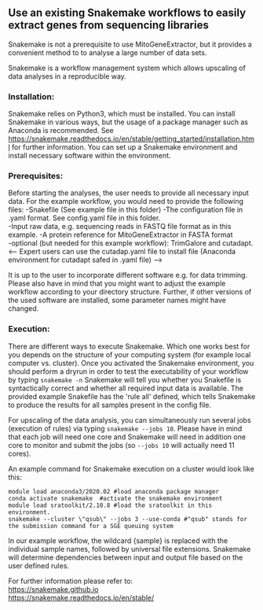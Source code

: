## Use an existing Snakemake workflows to easily extract genes from sequencing libraries

Snakemake is not a prerequisite to use MitoGeneExtractor, but it provides a convenient method to to analyse a large number of data sets.

Snakemake is a workflow management system which allows upscaling of data analyses in a reproducible way. 

### Installation:
Snakemake relies on Python3, which must be installed. You can install Snakemake in various ways, but the usage of a package manager such as Anaconda is recommended. 
See https://snakemake.readthedocs.io/en/stable/getting_started/installation.html for further information. You can set up a Snakemake environment and install necessary software within the environment.

### Prerequisites:
Before starting the analyses, the user needs to provide all necessary input data. For the example workflow, you would need to provide the following files:
-Snakefile (See example file in this folder)
-The configuration file in .yaml format. See config.yaml file in this folder.  
-Input raw data, e.g. sequencing reads in FASTQ file format as in this example. 
-A protein reference for MitoGeneExtractor in FASTA format  
-optional (but needed for this example workflow): TrimGalore and cutadapt. 
<-- Expert users can use the cutadap.yaml file to install  file (Anaconda environment for cutadapt safed in .yaml file)  -->


It is up to the user to incorporate different software e.g. for data trimming. Please also have in mind that you might want to adjust the example workflow according to your directory structure. Further, if other versions of the used software are installed, some parameter names might have changed.

### Execution:
There are different ways to execute Snakemake. Which one works best for you depends on the structure of your computing system (for example local computer vs. cluster).
Once you activated the Snakemake environment, you should perform a dryrun in order to test the executability of your workflow by typing ```snakemake -n```
Snakemake will tell you whether you Snakefile is syntactically correct and whether all required input data is available. The provided example Snakefile has the 'rule all' defined, which tells Snakemake to produce the results for all samples present in the config file.

For upscaling of the data analysis, you can simultaneously run several jobs (execution of rules) via typing ```snakemake --jobs 10```. Please have in mind that each job will need one core and Snakemake will need in addition one core to monitor and submit the jobs (so ```--jobs 10``` will actually need 11 cores).

An example command for Snakemake execution on a cluster would look like this:

```
module load anaconda3/2020.02 #load anaconda package manager
conda activate snakemake  #activate the snakemake environment
module load sratoolkit/2.10.8 #load the sratoolkit in this environment. 
snakemake --cluster \"qsub\" --jobs 3 --use-conda #"qsub" stands for the submission command for a SGE queuing system
```

In our example workflow, the wildcard {sample} is replaced with the individual sample names, followed by universal file extensions. Snakemake will determine dependencies between input and output file based on the user defined rules.


For further information please refer to:  
https://snakemake.github.io  
https://snakemake.readthedocs.io/en/stable/
